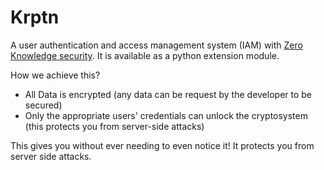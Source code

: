 # Krptn

A user authentication and access management system (IAM) with [Zero Knowledge security](https://www.krptn.dev/news/zero-knowledge/). It is available as a python extension module.

How we achieve this?

- All Data is encrypted (any data can be request by the developer to be secured)
- Only the appropriate users' credentials can unlock the cryptosystem (this protects you from server-side attacks)

This gives you without ever needing to even notice it! It protects you from server side attacks.
